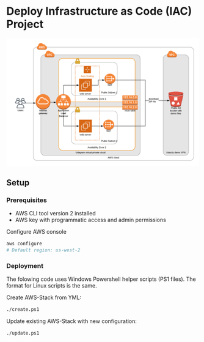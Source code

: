 # Deploy Infrastructure as Code (IAC) Project

![Overview](./_img/overview.png)


## Setup

### Prerequisites
- AWS CLI tool version 2 installed
- AWS key with programmatic access and admin permissions

Configure AWS console
```bash
aws configure
# Default region: us-west-2
```

### Deployment

The folowing code uses Windows Powershell helper scripts (PS1 files). The format for Linux scripts is the same.

Create AWS-Stack from YML:
```bash
./create.ps1
```

Update existing AWS-Stack with new configuration:
```bash
./update.ps1
```
